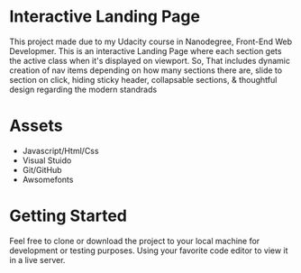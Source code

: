 # Interactive Landing Page

This project made due to my Udacity course in Nanodegree, Front-End Web Developmer. This is an interactive Landing Page where each section gets the active class when it's displayed on viewport.
So, That includes dynamic creation of nav items depending on how many sections there are, slide to section on click, hiding sticky header, collapsable sections, & thoughtful design regarding the modern standrads

# Assets
- Javascript/Html/Css
- Visual Stuido
- Git/GitHub
- Awsomefonts 

# Getting Started

Feel free to clone or download the project to your local machine for development or testing purposes. Using your favorite code editor to view it in a live server.

